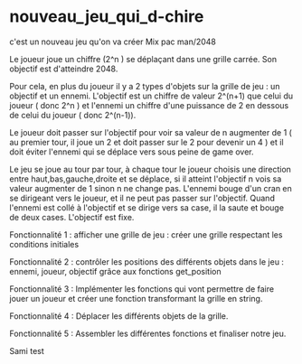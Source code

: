 # nouveau_jeu_qui_d-chire
c'est un nouveau jeu qu'on va créer
Mix pac man/2048

Le joueur joue un chiffre (2^n ) se déplaçant dans une grille carrée. Son objectif est d'atteindre 2048. 

Pour cela, en plus du joueur il y a 2 types d'objets sur la grille de jeu : un objectif et un ennemi. L'objectif est un chiffre de valeur 2^(n+1) que celui du joueur ( donc 2^n ) et l'ennemi un chiffre d'une puissance de 2 en dessous de celui du joueur ( donc 2^(n-1)). 

Le joueur doit passer sur l'objectif pour voir sa valeur de n augmenter de 1 ( au premier tour, il joue un 2 et doit passer sur le 2 pour devenir un 4 ) et il doit éviter l'ennemi qui se déplace vers sous peine de game over.

Le jeu se joue au tour par tour, à chaque tour le joueur choisis une direction entre haut,bas,gauche,droite et se déplace, si il atteint l'objectif n vois sa valeur augmenter de 1 sinon n ne change pas. L'ennemi bouge d'un cran en se dirigeant vers le joueur, et il ne peut pas passer sur l'objectif. Quand l'ennemi est collé à l'objectif et se dirige vers sa case, il la saute et bouge de deux cases. L'objectif est fixe.


Fonctionnalité 1 : afficher une grille de jeu : créer une grille respectant les conditions initiales
                   

Fonctionnalité 2 : contrôler les positions des différents objets dans le jeu : ennemi, joueur, objectif grâce aux fonctions get_position


Fonctionnalité 3 : Implémenter les fonctions qui vont permettre de faire jouer un joueur et créer une fonction transformant la grille en                      string.

Fonctionnalité 4 : Déplacer les différents objets de la grille.

Fonctionnalité 5 : Assembler les différentes fonctions et finaliser notre jeu.

Sami test

